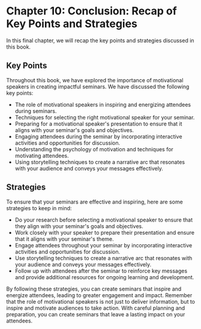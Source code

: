 Chapter 10: Conclusion: Recap of Key Points and Strategies
==========================================================

In this final chapter, we will recap the key points and strategies discussed in this book.

Key Points
----------

Throughout this book, we have explored the importance of motivational speakers in creating impactful seminars. We have discussed the following key points:

* The role of motivational speakers in inspiring and energizing attendees during seminars.
* Techniques for selecting the right motivational speaker for your seminar.
* Preparing for a motivational speaker's presentation to ensure that it aligns with your seminar's goals and objectives.
* Engaging attendees during the seminar by incorporating interactive activities and opportunities for discussion.
* Understanding the psychology of motivation and techniques for motivating attendees.
* Using storytelling techniques to create a narrative arc that resonates with your audience and conveys your messages effectively.

Strategies
----------

To ensure that your seminars are effective and inspiring, here are some strategies to keep in mind:

* Do your research before selecting a motivational speaker to ensure that they align with your seminar's goals and objectives.
* Work closely with your speaker to prepare their presentation and ensure that it aligns with your seminar's theme.
* Engage attendees throughout your seminar by incorporating interactive activities and opportunities for discussion.
* Use storytelling techniques to create a narrative arc that resonates with your audience and conveys your messages effectively.
* Follow up with attendees after the seminar to reinforce key messages and provide additional resources for ongoing learning and development.

By following these strategies, you can create seminars that inspire and energize attendees, leading to greater engagement and impact. Remember that the role of motivational speakers is not just to deliver information, but to inspire and motivate audiences to take action. With careful planning and preparation, you can create seminars that leave a lasting impact on your attendees.


